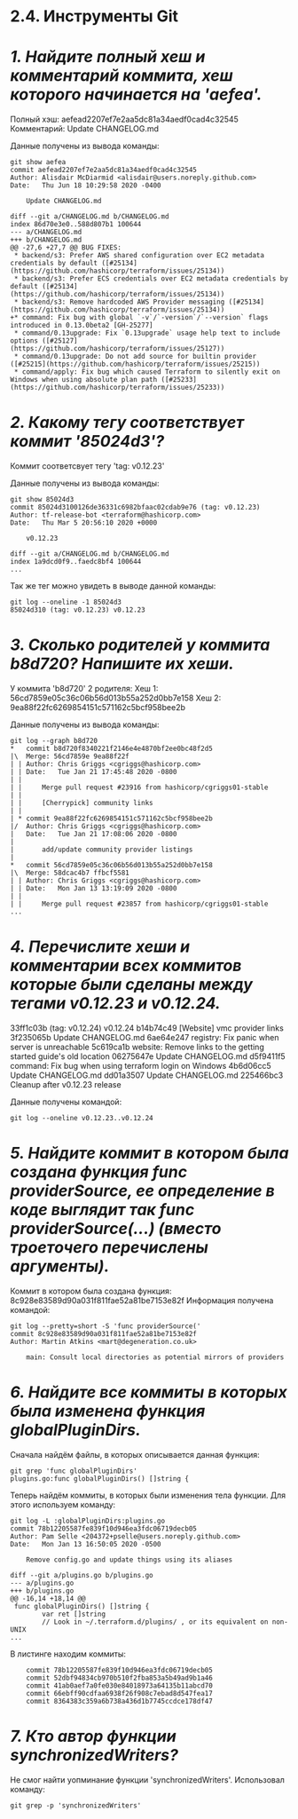 # **2.4. Инструменты Git**

# *1. Найдите полный хеш и комментарий коммита, хеш которого начинается на 'aefea'.*
Полный хэш: aefead2207ef7e2aa5dc81a34aedf0cad4c32545
Комментарий: Update CHANGELOG.md
   
Данные получены из вывода команды: 
```
git show aefea
commit aefead2207ef7e2aa5dc81a34aedf0cad4c32545
Author: Alisdair McDiarmid <alisdair@users.noreply.github.com>
Date:   Thu Jun 18 10:29:58 2020 -0400

    Update CHANGELOG.md

diff --git a/CHANGELOG.md b/CHANGELOG.md
index 86d70e3e0..588d807b1 100644
--- a/CHANGELOG.md
+++ b/CHANGELOG.md
@@ -27,6 +27,7 @@ BUG FIXES:
 * backend/s3: Prefer AWS shared configuration over EC2 metadata credentials by default ([#25134](https://github.com/hashicorp/terraform/issues/25134))
 * backend/s3: Prefer ECS credentials over EC2 metadata credentials by default ([#25134](https://github.com/hashicorp/terraform/issues/25134))
 * backend/s3: Remove hardcoded AWS Provider messaging ([#25134](https://github.com/hashicorp/terraform/issues/25134))
+* command: Fix bug with global `-v`/`-version`/`--version` flags introduced in 0.13.0beta2 [GH-25277]
 * command/0.13upgrade: Fix `0.13upgrade` usage help text to include options ([#25127](https://github.com/hashicorp/terraform/issues/25127))
 * command/0.13upgrade: Do not add source for builtin provider ([#25215](https://github.com/hashicorp/terraform/issues/25215))
 * command/apply: Fix bug which caused Terraform to silently exit on Windows when using absolute plan path ([#25233](https://github.com/hashicorp/terraform/issues/25233))
```

# *2. Какому тегу соответствует коммит '85024d3'?*
Коммит соответсвует тегу 'tag: v0.12.23'

Данные получены из вывода команды:
```
git show 85024d3
commit 85024d3100126de36331c6982bfaac02cdab9e76 (tag: v0.12.23)
Author: tf-release-bot <terraform@hashicorp.com>
Date:   Thu Mar 5 20:56:10 2020 +0000

    v0.12.23

diff --git a/CHANGELOG.md b/CHANGELOG.md
index 1a9dcd0f9..faedc8bf4 100644
...
```
Так же тег можно увидеть в выводе данной команды:
```
git log --oneline -1 85024d3
85024d310 (tag: v0.12.23) v0.12.23
```

# *3. Сколько родителей у коммита b8d720? Напишите их хеши.*
У коммита 'b8d720' 2 родителя:
Хеш 1: 56cd7859e05c36c06b56d013b55a252d0bb7e158
Хеш 2: 9ea88f22fc6269854151c571162c5bcf958bee2b

Данные получены из вывода команды:
```
git log --graph b8d720
*   commit b8d720f8340221f2146e4e4870bf2ee0bc48f2d5
|\  Merge: 56cd7859e 9ea88f22f
| | Author: Chris Griggs <cgriggs@hashicorp.com>
| | Date:   Tue Jan 21 17:45:48 2020 -0800
| | 
| |     Merge pull request #23916 from hashicorp/cgriggs01-stable
| |     
| |     [Cherrypick] community links
| | 
| * commit 9ea88f22fc6269854151c571162c5bcf958bee2b
|/  Author: Chris Griggs <cgriggs@hashicorp.com>
|   Date:   Tue Jan 21 17:08:06 2020 -0800
|   
|       add/update community provider listings
|   
*   commit 56cd7859e05c36c06b56d013b55a252d0bb7e158
|\  Merge: 58dcac4b7 ffbcf5581
| | Author: Chris Griggs <cgriggs@hashicorp.com>
| | Date:   Mon Jan 13 13:19:09 2020 -0800
| | 
| |     Merge pull request #23857 from hashicorp/cgriggs01-stable
...
```
# *4. Перечислите хеши и комментарии всех коммитов которые были сделаны между тегами v0.12.23 и v0.12.24.*
33ff1c03b (tag: v0.12.24) v0.12.24
b14b74c49 [Website] vmc provider links
3f235065b Update CHANGELOG.md
6ae64e247 registry: Fix panic when server is unreachable
5c619ca1b website: Remove links to the getting started guide's old location
06275647e Update CHANGELOG.md
d5f9411f5 command: Fix bug when using terraform login on Windows
4b6d06cc5 Update CHANGELOG.md
dd01a3507 Update CHANGELOG.md
225466bc3 Cleanup after v0.12.23 release

Данные получены командой:
```
git log --oneline v0.12.23..v0.12.24
```

# *5. Найдите коммит в котором была создана функция func providerSource, ее определение в коде выглядит так func providerSource(...) (вместо троеточего перечислены аргументы).*
Коммит в котором была создана функция: 8c928e83589d90a031f811fae52a81be7153e82f
Информация получена командой:
```
git log --pretty=short -S 'func providerSource('
commit 8c928e83589d90a031f811fae52a81be7153e82f
Author: Martin Atkins <mart@degeneration.co.uk>

    main: Consult local directories as potential mirrors of providers
```

# *6. Найдите все коммиты в которых была изменена функция globalPluginDirs.*
Сначала найдём файлы, в которых описывается данная функция:
```
git grep 'func globalPluginDirs'
plugins.go:func globalPluginDirs() []string {
```
Теперь найдём коммиты, в которых были изменения тела функции. Для этого используем команду:
```
git log -L :globalPluginDirs:plugins.go
commit 78b12205587fe839f10d946ea3fdc06719decb05
Author: Pam Selle <204372+pselle@users.noreply.github.com>
Date:   Mon Jan 13 16:50:05 2020 -0500

    Remove config.go and update things using its aliases

diff --git a/plugins.go b/plugins.go
--- a/plugins.go
+++ b/plugins.go
@@ -16,14 +18,14 @@
 func globalPluginDirs() []string {
        var ret []string
        // Look in ~/.terraform.d/plugins/ , or its equivalent on non-UNIX
...
```
В листинге находим коммиты:
```
    commit 78b12205587fe839f10d946ea3fdc06719decb05
    commit 52dbf94834cb970b510f2fba853a5b49ad9b1a46
    commit 41ab0aef7a0fe030e84018973a64135b11abcd70
    commit 66ebff90cdfaa6938f26f908c7ebad8d547fea17
    commit 8364383c359a6b738a436d1b7745ccdce178df47
```

# *7. Кто автор функции synchronizedWriters?*
Не смог найти уопминание функции 'synchronizedWriters'. Использовал команду:
```
git grep -p 'synchronizedWriters'
```